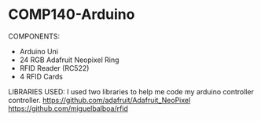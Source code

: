 # COMP140-Arduino

COMPONENTS:
- Arduino Uni
- 24 RGB Adafruit Neopixel Ring
- RFID Reader (RC522)
- 4 RFID Cards

LIBRARIES USED:
I used two libraries to  help me code my arduino controller controller.
https://github.com/adafruit/Adafruit_NeoPixel
https://github.com/miguelbalboa/rfid
